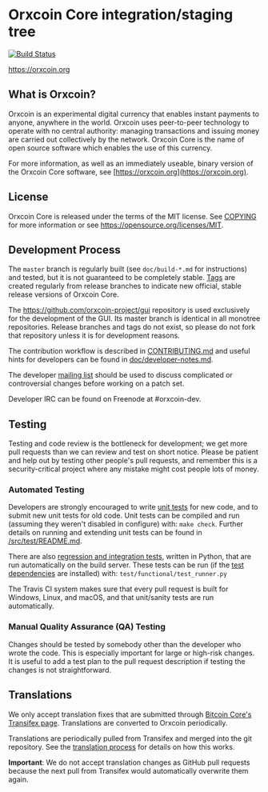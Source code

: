 Orxcoin Core integration/staging tree
=====================================

[![Build Status](https://travis-ci.org/orxcoin-project/orxcoin.svg?branch=master)](https://travis-ci.org/orxcoin-project/orxcoin)

https://orxcoin.org

What is Orxcoin?
----------------

Orxcoin is an experimental digital currency that enables instant payments to
anyone, anywhere in the world. Orxcoin uses peer-to-peer technology to operate
with no central authority: managing transactions and issuing money are carried
out collectively by the network. Orxcoin Core is the name of open source
software which enables the use of this currency.

For more information, as well as an immediately useable, binary version of
the Orxcoin Core software, see [https://orxcoin.org](https://orxcoin.org).

License
-------

Orxcoin Core is released under the terms of the MIT license. See [COPYING](COPYING) for more
information or see https://opensource.org/licenses/MIT.

Development Process
-------------------

The `master` branch is regularly built (see `doc/build-*.md` for instructions) and tested, but it is not guaranteed to be
completely stable. [Tags](https://github.com/orxcoin-project/orxcoin/tags) are created
regularly from release branches to indicate new official, stable release versions of Orxcoin Core.

The https://github.com/orxcoin-project/gui repository is used exclusively for the
development of the GUI. Its master branch is identical in all monotree
repositories. Release branches and tags do not exist, so please do not fork
that repository unless it is for development reasons.

The contribution workflow is described in [CONTRIBUTING.md](CONTRIBUTING.md)
and useful hints for developers can be found in [doc/developer-notes.md](doc/developer-notes.md).

The developer [mailing list](https://groups.google.com/forum/#!forum/orxcoin-dev)
should be used to discuss complicated or controversial changes before working
on a patch set.

Developer IRC can be found on Freenode at #orxcoin-dev.

Testing
-------

Testing and code review is the bottleneck for development; we get more pull
requests than we can review and test on short notice. Please be patient and help out by testing
other people's pull requests, and remember this is a security-critical project where any mistake might cost people
lots of money.

### Automated Testing

Developers are strongly encouraged to write [unit tests](src/test/README.md) for new code, and to
submit new unit tests for old code. Unit tests can be compiled and run
(assuming they weren't disabled in configure) with: `make check`. Further details on running
and extending unit tests can be found in [/src/test/README.md](/src/test/README.md).

There are also [regression and integration tests](/test), written
in Python, that are run automatically on the build server.
These tests can be run (if the [test dependencies](/test) are installed) with: `test/functional/test_runner.py`

The Travis CI system makes sure that every pull request is built for Windows, Linux, and macOS, and that unit/sanity tests are run automatically.

### Manual Quality Assurance (QA) Testing

Changes should be tested by somebody other than the developer who wrote the
code. This is especially important for large or high-risk changes. It is useful
to add a test plan to the pull request description if testing the changes is
not straightforward.

Translations
------------

We only accept translation fixes that are submitted through [Bitcoin Core's Transifex page](https://www.transifex.com/projects/p/bitcoin/).
Translations are converted to Orxcoin periodically.

Translations are periodically pulled from Transifex and merged into the git repository. See the
[translation process](doc/translation_process.md) for details on how this works.

**Important**: We do not accept translation changes as GitHub pull requests because the next
pull from Transifex would automatically overwrite them again.
